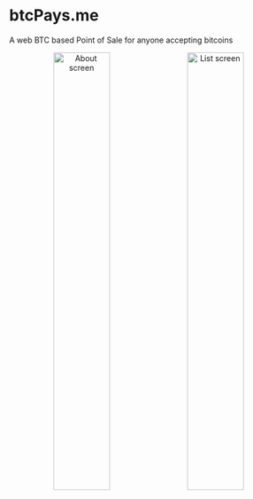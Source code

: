 # btcPays.me
A web BTC based Point of Sale for anyone accepting bitcoins

<div align="center">
        <img width="45%" src="screen-shots/about.PNG" alt="About screen" title="About screen"</img>
        <img height="0" width="8px">
        <img width="45%" src="screen-shots/list.PNG" alt="List screen" title="List screen"></img>
</div>
